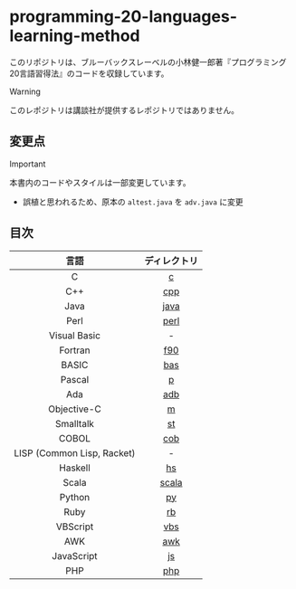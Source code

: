 # programming-20-languages-learning-method

このリポジトリは、ブルーバックスレーベルの小林健一郎著『プログラミング20言語習得法』のコードを収録しています。

> [!WARNING]
> このレポジトリは講談社が提供するレポジトリではありません。

## 変更点

> [!IMPORTANT]
> 本書内のコードやスタイルは一部変更しています。

- 誤植と思われるため、原本の `altest.java` を `adv.java` に変更

## 目次

| 言語 | ディレクトリ |
|:----:|:------------:|
| C    | [c](./c)     |
| C++  | [cpp](./cpp) |
| Java | [java](./java) |
| Perl | [perl](./perl) |
| Visual Basic | - |
| Fortran | [f90](./f90) |
| BASIC | [bas](./bas) |
| Pascal | [p](./p) |
| Ada | [adb](./adb) |
| Objective-C | [m](./m) |
| Smalltalk | [st](./st) |
| COBOL | [cob](./cob) |
| LISP (Common Lisp, Racket) | - |
| Haskell | [hs](./hs) |
| Scala | [scala](./scala) |
| Python | [py](./py) |
| Ruby | [rb](./rb) |
| VBScript | [vbs](./vbs) |
| AWK | [awk](./awk) |
| JavaScript | [js](./js) |
| PHP | [php](./php) |
